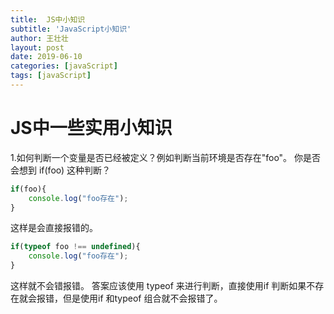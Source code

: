 ```yaml
---
title:  JS中小知识
subtitle: 'JavaScript小知识'
author: 王壮壮
layout: post
date: 2019-06-10
categories: [javaScript]
tags: [javaScript]
---
```

# JS中一些实用小知识

 

1.如何判断一个变量是否已经被定义？例如判断当前环境是否存在"foo"。
   你是否会想到 if(foo) 这种判断？

```js
if(foo){
    console.log("foo存在");
}
```
这样是会直接报错的。

```js
if(typeof foo !== undefined){
    console.log("foo存在");
}
```
这样就不会错报错。
答案应该使用 typeof 来进行判断，直接使用if 判断如果不存在就会报错，但是使用if 和typeof 组合就不会报错了。
 
